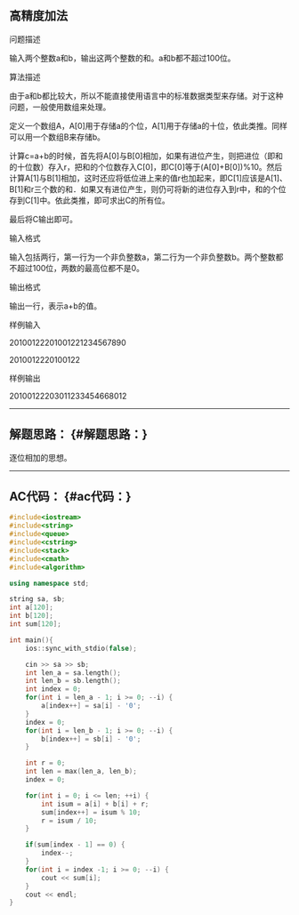 ## 高精度加法

问题描述

输入两个整数a和b，输出这两个整数的和。a和b都不超过100位。

算法描述

由于a和b都比较大，所以不能直接使用语言中的标准数据类型来存储。对于这种问题，一般使用数组来处理。

定义一个数组A，A\[0\]用于存储a的个位，A\[1\]用于存储a的十位，依此类推。同样可以用一个数组B来存储b。

计算c=a+b的时候，首先将A\[0\]与B\[0\]相加，如果有进位产生，则把进位（即和的十位数）存入r，把和的个位数存入C\[0\]，即C\[0\]等于\(A\[0\]+B\[0\]\)%10。然后计算A\[1\]与B\[1\]相加，这时还应将低位进上来的值r也加起来，即C\[1\]应该是A\[1\]、B\[1\]和r三个数的和．如果又有进位产生，则仍可将新的进位存入到r中，和的个位存到C\[1\]中。依此类推，即可求出C的所有位。

最后将C输出即可。

输入格式

输入包括两行，第一行为一个非负整数a，第二行为一个非负整数b。两个整数都不超过100位，两数的最高位都不是0。

输出格式

输出一行，表示a+b的值。

样例输入

20100122201001221234567890

2010012220100122

样例输出

20100122203011233454668012

---

## 解题思路： {#解题思路：}

逐位相加的思想。

---

## AC代码： {#ac代码：}

```cpp
#include<iostream>
#include<string>
#include<queue>
#include<cstring>
#include<stack>
#include<cmath>
#include<algorithm>

using namespace std;

string sa, sb;
int a[120];
int b[120];
int sum[120];

int main(){  
    ios::sync_with_stdio(false);

    cin >> sa >> sb;
    int len_a = sa.length();
    int len_b = sb.length();
    int index = 0;
    for(int i = len_a - 1; i >= 0; --i) {
        a[index++] = sa[i] - '0';
    }
    index = 0;
    for(int i = len_b - 1; i >= 0; --i) {
        b[index++] = sb[i] - '0';
    }

    int r = 0;
    int len = max(len_a, len_b);
    index = 0;

    for(int i = 0; i <= len; ++i) {
        int isum = a[i] + b[i] + r;
        sum[index++] = isum % 10;
        r = isum / 10;
    }

    if(sum[index - 1] == 0) {
        index--;
    }
    for(int i = index -1; i >= 0; --i) {
        cout << sum[i];
    }
    cout << endl;
}
```



